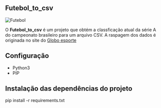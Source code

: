 ## Futebol_to_csv

![Futebol](https://gds.portal5g-media.com/contentFiles/system/pictures/2015/5/135669/original/futebol.jpg)

O **Futebol_to_csv** é um projeto que obtém a classficação atual da série A do 
campeonato brasileiro para um arquivo CSV.
A raspagem dos dados é originada no site do [Globo esporte](http://globoesporte.globo.com/futebol/brasileirao-serie-a/)

## Configuração
* Python3
* PIP

## Instalação das dependências do projeto

pip install -r requirements.txt
